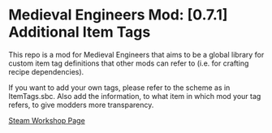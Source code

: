 # Medieval Engineers Mod: [0.7.1] Additional Item Tags
This repo is a mod for Medieval Engineers that aims to be a global library for custom item tag definitions that other mods can refer to (i.e. for crafting recipe dependencies).

If you want to add your own tags, please refer to the scheme as in ItemTags.sbc.
Also add the information, to what item in which mod your tag refers, to give modders more transparency.

[Steam Workshop Page](https://steamcommunity.com/sharedfiles/filedetails/?id=1963417666)
